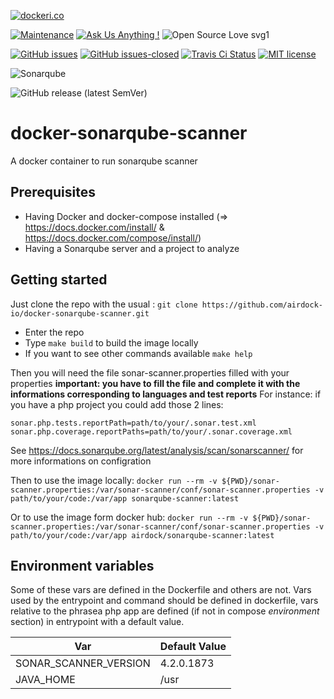 [![dockeri.co](https://dockeri.co/image/airdock/sonarqube-scanner)](https://hub.docker.com/r/airdock/sonarqube-scanner)

[![Maintenance](https://img.shields.io/badge/Maintained%3F-yes-green.svg?style=for-the-badge)](https://GitHub.com/airdock-io/docker-sonarqube-scanner/graphs/commit-activity)
[![Ask Us Anything !](https://img.shields.io/badge/Ask%20us-anything-1abc9c.svg?style=for-the-badge)](https://github.com/airdock-io)
![Open Source Love svg1](https://img.shields.io/static/v1?label=OpenSource&message=%E2%9D%A4&color=blue&style=for-the-badge)

[![GitHub issues](https://img.shields.io/github/issues/airdock-io/docker-sonarqube-scanner.svg?style=flat-square)](https://GitHub.com/airdock-io/docker-sonarqube-scanner/issues/)
[![GitHub issues-closed](https://img.shields.io/github/issues-closed/airdock-io/docker-sonarqube-scanner.svg?style=flat-square)](https://GitHub.com/airdock-io/docker-sonarqube-scanner/issues?q=is%3Aissue+is%3Aclosed)
[![Travis Ci Status](https://img.shields.io/travis/com/airdock-io/docker-sonarqube-scanner?style=flat-square)](https://travis-ci.com/airdock-io/docker-sonarqube-scanner)
[![MIT license](https://img.shields.io/badge/License-MIT-blue.svg?style=flat-square)](https://lbesson.mit-license.org/)


![Sonarqube](https://www.sonarqube.org/logos/index/sonarqube-logo.png)

![GitHub release (latest SemVer)](https://img.shields.io/github/v/release/airdock-io/docker-sonarqube-scanner?sort=semver&style=flat-square)
# docker-sonarqube-scanner
A docker container to run sonarqube scanner

## Prerequisites

  - Having Docker and docker-compose installed (=> https://docs.docker.com/install/ & https://docs.docker.com/compose/install/)
  - Having a Sonarqube server and a project to analyze

## Getting started
Just clone the repo with the usual : ```git clone https://github.com/airdock-io/docker-sonarqube-scanner.git```
 - Enter the repo
 - Type ```make build``` to build the image locally
 - If you want to see other commands available ```make help```

Then you will need the file sonar-scanner.properties filled with your properties
__important: you have to fill the file and complete it with the informations corresponding to languages and test reports__
For instance: if you have a php project you could add those 2 lines:
```
sonar.php.tests.reportPath=path/to/your/.sonar.test.xml
sonar.php.coverage.reportPaths=path/to/your/.sonar.coverage.xml
```
See https://docs.sonarqube.org/latest/analysis/scan/sonarscanner/ for more informations on configration

Then to use the image locally: ```docker run --rm -v ${PWD}/sonar-scanner.properties:/var/sonar-scanner/conf/sonar-scanner.properties -v path/to/your/code:/var/app sonarqube-scanner:latest```

Or to use the image form docker hub: ```docker run --rm -v ${PWD}/sonar-scanner.properties:/var/sonar-scanner/conf/sonar-scanner.properties -v path/to/your/code:/var/app airdock/sonarqube-scanner:latest```

## Environment variables
Some of these vars are defined in the Dockerfile and others are not. Vars used by the entrypoint and command should be defined in dockerfile, vars relative to the phrasea php app are defined (if not in compose *environment* section) in entrypoint with a default value.

| Var                     | Default Value |
|-------------------------|---------------|
| SONAR_SCANNER_VERSION   | 4.2.0.1873   |
| JAVA_HOME               | /usr          |